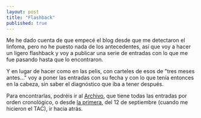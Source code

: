 ```yaml
---
layout: post
title: "Flashback"
published: true
---
```


Me he dado cuenta de que empecé el blog desde que me detectaron el linfoma, pero no he puesto nada de los antecedentes, así que voy a hacer un ligero flashback y voy a publicar una serie de entradas con lo que me fue pasando hasta que lo encontraron.

Y en lugar de hacer como en las pelis, con carteles de esos de "tres meses antes..." voy a poner las entradas con su fecha y con lo que tenía entonces en la cabeza, sin saber el diagnóstico que iba a tener después.

Para encontrarlas, podréis ir al [Archivo](https://seguimiento-mr.github.io/archive), que tiene todas las entradas por orden cronológico, o desde [la primera](https://seguimiento-mr.github.io/hoy-me-han-hecho-un-TAC), del 12 de septiembre (cuando me hicieron el TAC), ir hacia atrás.
